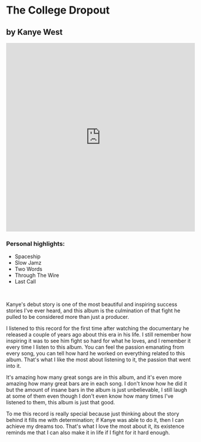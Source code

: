 <h1 class="album-page-title">The College Dropout</h1>
<h2 class="album-page-author">by Kanye West</h2>
<iframe class="album-page-video" width="512px" height="512px" src="https://www.youtube.com/embed/mn77gzjBl1U?si=NheM8l5cPZEUufau" frameborder="0" allow="accelerometer; clipboard-write; encrypted-media; gyroscope; picture-in-picture"></iframe>

### Personal highlights:
* Spaceship
* Slow Jamz
* Two Words
* Through The Wire
* Last Call

<br>

Kanye's debut story is one of the most beautiful and inspiring success stories I've ever heard, and this album is the culmination of that fight he pulled to be considered more than just a producer.

I listened to this record for the first time after watching the documentary he released a couple of years ago about this era in his life. I still remember how inspiring it was to see him fight so hard for what he loves, and I remember it every time I listen to this album. You can feel the passion emanating from every song, you can tell how hard he worked on everything related to this album. That's what I like the most about listening to it, the passion that went into it.

It's amazing how many great songs are in this album, and it's even more amazing how many great bars are in each song. I don't know how he did it but the amount of insane bars in the album is just unbelievable, I still laugh at some of them even though I don't even know how many times I've listened to them, this album is just that good.

To me this record is really special because just thinking about the story behind it fills me with determination; if Kanye was able to do it, then I can achieve my dreams too. That's what I love the most about it, its existence reminds me that I can also make it in life if I fight for it hard enough.